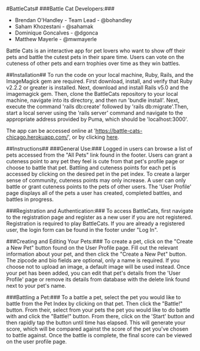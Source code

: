#BattleCats#
###Battle Cat Developers:### 
* Brendan O'Handley - Team Lead - @bohandley 
* Saham Khozestani - @sahamak
* Dominique Goncalves - @dgonca
* Matthew Mayerle - @mwmayerle

Battle Cats is an interactive app for pet lovers who want to show off their pets and battle the cutest pets in their spare time. Users can vote on the cuteness of other pets and earn trophies over time as they win battles.

##Installation##
To run the code on your local machine, Ruby, Rails, and the ImageMagick gem are required. First download, install, and verify that Ruby v2.2.2 or greater is installed. Next, download and install Rails v5.0 and the imagemagick gem.  Then, clone the BattleCats repository to your local machine, navigate into its directory, and then run 'bundle install'. Next, execute the command 'rails db:create' followed by 'rails db:migrate'.Then, start a local server using the 'rails server' command and navigate to the appropriate address provided by Puma, which should be 'localhost:3000'.

The app can be accessed online at 'https://battle-cats-chicago.herokuapp.com/', or by clicking [here](https://battle-cats-chicago.herokuapp.com/).

##Instructions##
###General Use:###
Logged in users can browse a list of pets accessed from the "All Pets" link found in the footer. Users can grant a cuteness point to any pet they feel is cute from that pet's profile page or choose to battle that pet. Battling and cuteness points for each pet is accessed by clicking on the desired pet in the pet index. To create a larger sense of community, cuteness points may only increase. A user can only battle or grant cuteness points to the pets of other users. The 'User Profile' page displays all of the pets a user has created, completed battles, and battles in progress.

###Registration and Authentication:###
To access BattleCats, first navigate to the registration page and register as a new user if you are not registered. Registration is required to play BattleCats. If you are already a registered user, the login form can be found in the footer under "Log In".

###Creating and Editing Your Pets:###
To create a pet, click on the "Create a New Pet" button found on the User Profile page. Fill out the relevant information about your pet, and then click the "Create a New Pet" button. The zipcode and bio fields are optional, only a name is required. If you choose not to upload an image, a default image will be used instead. Once your pet has been added, you can edit that pet's details from the 'User Profile' page or remove its details from database with the delete link found next to your pet's name.

###Battling a Pet:###
To a battle a pet, select the pet you would like to battle from the Pet Index by clicking on that pet. Then click the "Battle!" button. From their, select from your pets the pet you would like to do battle with and click the "Battle!" button. From there, click on the 'Start' button and then rapidly tap the button until time has elapsed. This will generate your score, which will be compared against the score of the pet you've chosen to battle against. Once the battle is complete, the final score can be viewed on the user profile page.